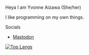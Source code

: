 Heya I am Yvonne Aizawa (She/her)

I like programming on my own things.

Socials
- <a rel="me" href="https://tech.lgbt/@YvonneAizawa">Mastodon</a>
<!---
Yvonne-Aizawa/Yvonne-Aizawa is a ✨ special ✨ repository because its `README.md` (this file) appears on your GitHub profile.
You can click the Preview link to take a look at your changes.
--->


[![Top Langs](https://github-readme-stats.vercel.app/api/top-langs/?username=Yvonne-Aizawa&layout=donut)](https://github.com/anuraghazra/github-readme-stats)

